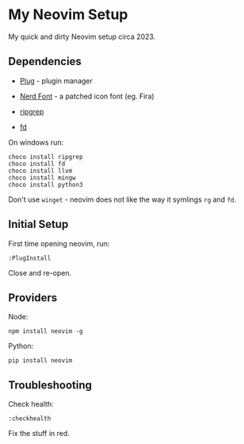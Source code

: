 # My Neovim Setup

My quick and dirty Neovim setup circa 2023.

## Dependencies

- [Plug](https://github.com/junegunn/vim-plug) - plugin manager
- [Nerd Font](https://www.nerdfonts.com/) - a patched icon font (eg. Fira)

- [ripgrep](https://github.com/BurntSushi/ripgrep)
- [fd](https://github.com/sharkdp/fd)


On windows run:

    choco install ripgrep
    choco install fd
    choco install llvm
    choco install mingw
    choco install python3


Don't use `winget` - neovim does not like the way it symlings `rg` and `fd`.

## Initial Setup

First time opening neovim, run:

    :PlugInstall

Close and re-open.

## Providers

Node:

    npm install neovim -g

Python:

    pip install neovim

## Troubleshooting

Check health:

    :checkhealth

Fix the stuff in red.
